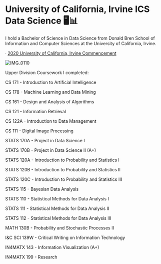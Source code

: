 # University of California, Irvine ICS Data Science 🖥️📊

I hold a Bachelor of Science in Data Science from Donald Bren School of Information and Computer Sciences at the University of California, Irvine.

∙ [2020 University of California, Irvine Commencement](https://commencement.uci.edu/files/2020%20Program%20V11-web.pdf)

![IMG_0110](https://user-images.githubusercontent.com/19508013/159081551-986497c0-8072-4215-bf6d-501fd5db21a5.jpeg)

Upper Division Coursework I completed:

CS 171 - Introduction to Artificial Intelligence

CS 178 - Machine Learning and Data Mining

CS 161 - Design and Analysis of Algorithms

CS 121 - Information Retrieval

CS 122A - Introduction to Data Management

CS 111 - Digital Image Processing

STATS 170A - Project in Data Science I

STATS 170B - Project in Data Science II (A+)

STATS 120A - Introduction to Probability and Statistics I

STATS 120B - Introduction to Probability and Statistics II

STATS 120C - Introduction to Probability and Statistics III

STATS 115 - Bayesian Data Analysis

STATS 110 - Statistical Methods for Data Analysis I 

STATS 111 - Statistical Methods for Data Analysis II

STATS 112 - Statistical Methods for Data Analysis III

MATH 130B - Probability and Stochastic Processes II

I&C SCI 139W - Critical Writing on Information Technology

IN4MATX 143 - Information Visualization (A+)

IN4MATX 199 - Research
